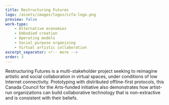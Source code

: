 ```yaml
---
title: Restructuring Futures
logo: /assets/images/logos/ccfa-logo.png
preview: false
work-type: 
    - Alternative economies 
    - Embodied creation 
    - Operating models 
    - Social purpose organizing 
    - Virtual artistic collaboration
excerpt_separator: <!-- more -->
order: 3
---
```

Restructuring Futures is a multi-stakeholder project seeking to reimagine artistic and social collaboration in virtual spaces, under conditions of low Internet connectivity.<!-- more --> Prototyping with distributed offline-first protocols, this Canada Council for the Arts-funded initiative also demonstrates how artist-run organizations can build collaborative technology that is non-extractive and is consistent with their beliefs.
